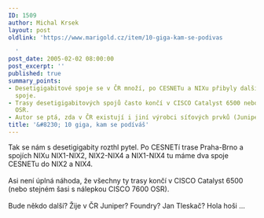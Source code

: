 ```yaml
---
ID: 1509
author: Michal Krsek
layout: post
oldlink: 'https://www.marigold.cz/item/10-giga-kam-se-podivas

  '
post_date: 2005-02-02 08:00:00
post_excerpt: ''
published: true
summary_points:
- Desetigigabitové spoje se v ČR množí, po CESNETu a NIXu přibyly další dva CESNET
  spoje.
- Trasy desetigigabitových spojů často končí v CISCO Catalyst 6500 nebo CISCO 7600
  OSR.
- Autor se ptá, zda v ČR existují i jiní výrobci síťových prvků (Juniper, Foundry).
title: '&#8230; 10 giga, kam se podíváš'
---
```


<p>Tak se nám s desetigigabity rozthl pytel. Po CESNETí trase Praha-Brno&nbsp;a spojích NIXu&nbsp;NIX1-NIX2, NIX2-NIX4 a NIX1-NIX4 tu máme dva spoje CESNETu do NIX2 a NIX4. <br /><br />Asi není úplná náhoda, že všechny ty trasy končí v CISCO Catalyst 6500 (nebo stejném šasi s nálepkou CISCO 7600 OSR). <br /><br />Bude někdo další? Žije v ČR Juniper? Foundry? Jan Tleskač? Hola hoši ... </p>